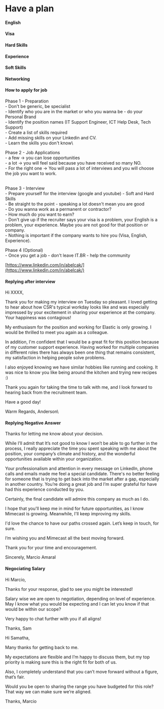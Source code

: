 # Have a plan

#### English

#### Visa

#### Hard Skills

#### Experience

#### Soft Skills

#### Networking



#### How to apply for job&#x20;

Phase 1 - Preparation \
\- Don't be generic, be specialist \
\- Identify who you are in the market or who you wanna be - do your Personal Brand\
\- Identify the position names (IT Support Engineer, ICT Help Desk, Tech Support) \
\- Create a list of skills required \
\- Add missing skills on your Linkedin and CV.\
\- Learn the skills you don't know\


Phase 2 - Job Applications\
\- a few  -> you can lose opportunities\
\- a lot -> you will feel said because you have received so many NO. \
\- For the right one -> You will pass a lot of interviews and you will choose the job you want to work.&#x20;

\
&#x20;Phase 3 - Interview\
\- Prepare yourself for the interview (google and youtube) - Soft and Hard Skills\
\- Be straight to the point - speaking a lot doesn't mean you are good \
\- Do you wanna work as a permanent or contractor? \
\- How much do you want to earn?\
\- Don't give up if the recruiter says your visa is a problem, your English is a problem, your experience. Maybe you are not good for that position or company. \
\- Nothing is important if the company wants to hire you (Visa, English, Experience).&#x20;

&#x20;Phase 4 (Optional)\
\- Once you get a job - don't leave IT.BR - help the community&#x20;



[https://www.linkedin.com/in/abelcak/](https://www.linkedin.com/in/abelcak/)

#### Replying after interview

Hi XXXX,

Thank you for making my interview on Tuesday so pleasant. I loved getting to hear about how CSR's typical workday looks like and was especially impressed by your excitement in sharing your experience at the company. Your happiness was contagious!

My enthusiasm for the position and working for Elastic is only growing. I would be thrilled to meet you again as a colleague.

In addition, I'm confident that I would be a great fit for this position because of my customer support experience. Having worked for multiple companies in different roles there has always been one thing that remains consistent, my satisfaction in helping people solve problems.

I also enjoyed knowing we have similar hobbies like running and cooking. It was nice to know you like being around the kitchen and trying new recipes :)

Thank you again for taking the time to talk with me, and I look forward to hearing back from the recruitment team.

Have a good day!

Warm Regards, Anderson\


#### Replying Negative Answer&#x20;

Thanks for letting me know about your decision.

While I’ll admit that It’s not good to know I won’t be able to go further in the process, I really appreciate the time you spent speaking with me about the position, your company’s climate and history, and the wonderful opportunities available within your organization.

Your professionalism and attention in every message on LinkedIn, phone calls and emails made me feel a special candidate. There's no better feeling for someone that is trying to get back into the market after a gap, especially in another country. You’re doing a great job and I’m super grateful for have had this experience conducted by you.

Certainly, the final candidate will admire this company as much as I do.

I hope that you'll keep me in mind for future opportunities, as I know Mimecast is growing. Meanwhile, I'll keep improving my skills.

I'd love the chance to have our paths crossed again. Let’s keep in touch, for sure.

I’m wishing you and Mimecast all the best moving forward.

Thank you for your time and encouragement.

Sincerely, Marcio Amaral



#### Negociating Salary

Hi Marcio,

Thanks for your response, glad to see you might be interested!

Salary wise we are open to negotiation, depending on level of experience. May I know what you would be expecting and I can let you know if that would be within our scope?

Very happy to chat further with you if all aligns!

Thanks, Sam&#x20;



Hi Samatha,

Many thanks for getting back to me.

My expectations are flexible and I’m happy to discuss them, but my top priority is making sure this is the right fit for both of us.

Also, I completely understand that you can’t move forward without a figure, that’s fair.

Would you be open to sharing the range you have budgeted for this role? That way we can make sure we’re aligned.

Thanks, Marcio

